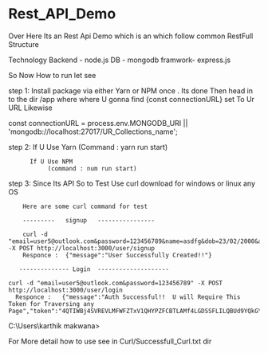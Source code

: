 # Rest_API_Demo

Over Here Its an Rest Api Demo which is an which follow common RestFull Structure

Technology 
Backend - node.js 
DB - mongodb
framwork- express.js


So Now How to run let see 

step 1: Install package via either Yarn or NPM once . Its done  Then head in to the
 dir /app where where U gonna find {const connectionURL} set To Ur URL  Likewise 
 
 const connectionURL = process.env.MONGODB_URI || 'mongodb://localhost:27017/UR_Collections_name';
 
 
 step 2:  If U Use Yarn 
               (Command :   yarn run start)
               
               
          If U Use NPM 
               (command : num run start)
               
               
step 3: Since Its API So to Test Use curl download for windows or linux any OS
        
        Here are some curl command for test
        
        ---------   signup   ----------------
        
        curl -d "email=user5@outlook.com&password=123456789&name=asdfg&dob=23/02/2000&address=werthyhgfds,sdfghhsdfrg,sdefrgth&description=sdfghnj&userID=second12" -X POST http://localhost:3000/user/signup
        Responce :  {"message":"User Successfully Created!!"}

       -------------- Login  --------------------

    curl -d "email=user5@outlook.com&password=123456789" -X POST http://localhost:3000/user/login
      Responce :   {"message":"Auth Successful!!  U will Require This Token for Traversing any Page","token":"4QTIWBj4SVREVLMFWFZTxV1QHYPZFCBTLAMf4LGDSSFLILQBUd9YQkGYWn3IMGDKQWFPUJQBMqQ3NPCTOXMUTJIp4LRQFNUFn5NXAIQOVFONUTF6VDVIZIPRINK5WGDPPOQKHHR3NFKKDEQSQYLD1FFLhJ3NCZVFz4KUTHYNRDYLBESTxs1ZTGKZm3Nr3PFDJKRVQKF5ZUUHWZJOEHBWr3BBWNYm4OTWFQRNWNFON1LCDNHPRBREKV3HO4IOKERc6TBBQDCUMa9GIOOHGMKPQvj1STPFBHKx4NOVGDGMQHJOOCGCE1AGOWPLCGN4PQSPNCFPQELGTj4XFSGRCIHFDDFQOGtu2WRAMSEZ2BARRANBYLLZe5VMHVLWK3AFONBDDRCPhOm2WHTEdgaKBSVF5RWPHTALZUCSd3FIGMLOHYMFLQBj3B3UNDOHLLVWGKFESDMCDMGIBy3DGRFYH5ONFYYBLL"}
C:\Users\karthik makwana>



For More detail how to use see in Curl/Successfull_Curl.txt dir 




 
